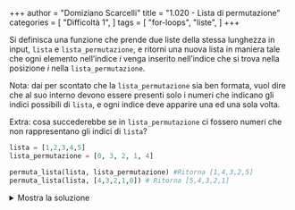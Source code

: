+++
author = "Domiziano Scarcelli"
title = "1.020 - Lista di permutazione"
categories = [
    "Difficoltà 1",
]
tags = [
    "for-loops",
    "liste",
]
+++

Si definisca una funzione che prende due liste della stessa lunghezza in input, `lista` e `lista_permutazione`, e ritorni una nuova lista in maniera tale che ogni elemento nell’indice $i$ venga inserito nell’indice che si trova nella posizione $i$ nella `lista_permutazione`.

Nota: dai per scontato che la `lista_permutazione` sia ben formata, vuol dire che al suo interno devono essere presenti solo i numeri che indicano gli indici possibili di `lista`, e ogni indice deve apparire una ed una sola volta.

Extra: cosa succederebbe se in `lista_permutazione` ci fossero numeri che non rappresentano gli indici di `lista`?

```python
lista = [1,2,3,4,5]
lista_permutazione = [0, 3, 2, 1, 4]

permuta_lista(lista, lista_permutazione) #Ritorna [1,4,3,2,5]
permuta_lista(lista, [4,3,2,1,0]) # Ritorna [5,4,3,2,1]
```

<details>
<summary>Mostra la soluzione</summary>

```python
def permuta_lista(lista, lista_permutazione):
    lista_risultato = [0 for _ in range(len(lista))]
    for indice, elemento in enumerate(lista):
        indice_nuovo = lista_permutazione[indice]
        lista_risultato[indice_nuovo] = elemento
    return lista_risultato
```

</details>

